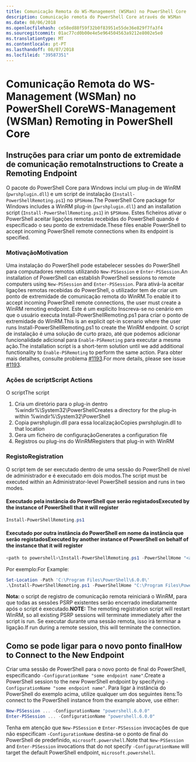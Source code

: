 ```yaml
---
title: Comunicação Remota do WS-Management (WSMan) no PowerShell Core
description: Comunicação remota do PowerShell Core através de WSMan
ms.date: 08/06/2018
ms.openlocfilehash: ce58ed88f59f32b0f83951e55de36e829f7fa3f4
ms.sourcegitcommit: 01ac77cd0b00e4e5e964504563a9212e8002e5e0
ms.translationtype: MT
ms.contentlocale: pt-PT
ms.lasthandoff: 08/07/2018
ms.locfileid: "39587351"
---
```

# <a name="ws-management-wsman-remoting-in-powershell-core"></a><span data-ttu-id="c2711-103">Comunicação Remota do WS-Management (WSMan) no PowerShell Core</span><span class="sxs-lookup"><span data-stu-id="c2711-103">WS-Management (WSMan) Remoting in PowerShell Core</span></span>

## <a name="instructions-to-create-a-remoting-endpoint"></a><span data-ttu-id="c2711-104">Instruções para criar um ponto de extremidade de comunicação remota</span><span class="sxs-lookup"><span data-stu-id="c2711-104">Instructions to Create a Remoting Endpoint</span></span>

<span data-ttu-id="c2711-105">O pacote do PowerShell Core para Windows inclui um plug-in de WinRM (`pwrshplugin.dll`) e um script de instalação (`Install-PowerShellRemoting.ps1`) no `$PSHome`.</span><span class="sxs-lookup"><span data-stu-id="c2711-105">The PowerShell Core package for Windows includes a WinRM plug-in (`pwrshplugin.dll`) and an installation script (`Install-PowerShellRemoting.ps1`) in `$PSHome`.</span></span>
<span data-ttu-id="c2711-106">Estes ficheiros ativar o PowerShell aceitar ligações remotas recebidas do PowerShell quando é especificado o seu ponto de extremidade.</span><span class="sxs-lookup"><span data-stu-id="c2711-106">These files enable PowerShell to accept incoming PowerShell remote connections when its endpoint is specified.</span></span>

### <a name="motivation"></a><span data-ttu-id="c2711-107">Motivação</span><span class="sxs-lookup"><span data-stu-id="c2711-107">Motivation</span></span>

<span data-ttu-id="c2711-108">Uma instalação do PowerShell pode estabelecer sessões do PowerShell para computadores remotos utilizando `New-PSSession` e `Enter-PSSession`.</span><span class="sxs-lookup"><span data-stu-id="c2711-108">An installation of PowerShell can establish PowerShell sessions to remote computers using `New-PSSession` and `Enter-PSSession`.</span></span>
<span data-ttu-id="c2711-109">Para ativá-la aceitar ligações remotas recebidas do PowerShell, o utilizador tem de criar um ponto de extremidade de comunicação remota do WinRM.</span><span class="sxs-lookup"><span data-stu-id="c2711-109">To enable it to accept incoming PowerShell remote connections, the user must create a WinRM remoting endpoint.</span></span>
<span data-ttu-id="c2711-110">Este é um explícito Inscreva-se no cenário em que o usuário executa Install-PowerShellRemoting.ps1 para criar o ponto de extremidade do WinRM.</span><span class="sxs-lookup"><span data-stu-id="c2711-110">This is an explicit opt-in scenario where the user runs Install-PowerShellRemoting.ps1 to create the WinRM endpoint.</span></span>
<span data-ttu-id="c2711-111">O script de instalação é uma solução de curto prazo, até que podemos adicionar funcionalidade adicional para `Enable-PSRemoting` para executar a mesma ação.</span><span class="sxs-lookup"><span data-stu-id="c2711-111">The installation script is a short-term solution until we add additional functionality to `Enable-PSRemoting` to perform the same action.</span></span>
<span data-ttu-id="c2711-112">Para obter mais detalhes, consulte problema [#1193](https://github.com/PowerShell/PowerShell/issues/1193).</span><span class="sxs-lookup"><span data-stu-id="c2711-112">For more details, please see issue [#1193](https://github.com/PowerShell/PowerShell/issues/1193).</span></span>

### <a name="script-actions"></a><span data-ttu-id="c2711-113">Ações de script</span><span class="sxs-lookup"><span data-stu-id="c2711-113">Script Actions</span></span>

<span data-ttu-id="c2711-114">O script</span><span class="sxs-lookup"><span data-stu-id="c2711-114">The script</span></span>

1. <span data-ttu-id="c2711-115">Cria um diretório para o plug-in dentro %windir%\System32\PowerShell</span><span class="sxs-lookup"><span data-stu-id="c2711-115">Creates a directory for the plug-in within %windir%\System32\PowerShell</span></span>
1. <span data-ttu-id="c2711-116">Copia pwrshplugin.dll para essa localização</span><span class="sxs-lookup"><span data-stu-id="c2711-116">Copies pwrshplugin.dll to that location</span></span>
1. <span data-ttu-id="c2711-117">Gera um ficheiro de configuração</span><span class="sxs-lookup"><span data-stu-id="c2711-117">Generates a configuration file</span></span>
1. <span data-ttu-id="c2711-118">Registros ou plug-ins do WinRM</span><span class="sxs-lookup"><span data-stu-id="c2711-118">Registers that plug-in with WinRM</span></span>

### <a name="registration"></a><span data-ttu-id="c2711-119">Registo</span><span class="sxs-lookup"><span data-stu-id="c2711-119">Registration</span></span>

<span data-ttu-id="c2711-120">O script tem de ser executado dentro de uma sessão do PowerShell de nível de administrador e é executado em dois modos.</span><span class="sxs-lookup"><span data-stu-id="c2711-120">The script must be executed within an Administrator-level PowerShell session and runs in two modes.</span></span>

#### <a name="executed-by-the-instance-of-powershell-that-it-will-register"></a><span data-ttu-id="c2711-121">Executado pela instância do PowerShell que serão registados</span><span class="sxs-lookup"><span data-stu-id="c2711-121">Executed by the instance of PowerShell that it will register</span></span>

```powershell
Install-PowerShellRemoting.ps1
```

#### <a name="executed-by-another-instance-of-powershell-on-behalf-of-the-instance-that-it-will-register"></a><span data-ttu-id="c2711-122">Executado por outra instância do PowerShell em nome da instância que serão registados</span><span class="sxs-lookup"><span data-stu-id="c2711-122">Executed by another instance of PowerShell on behalf of the instance that it will register</span></span>

```powershell
<path to powershell>\Install-PowerShellRemoting.ps1 -PowerShellHome "<absolute path to the instance's $PSHOME>"
```

<span data-ttu-id="c2711-123">Por exemplo:</span><span class="sxs-lookup"><span data-stu-id="c2711-123">For Example:</span></span>

```powershell
Set-Location -Path 'C:\Program Files\PowerShell\6.0.0\'
.\Install-PowerShellRemoting.ps1 -PowerShellHome "C:\Program Files\PowerShell\6.0.0\"
```

<span data-ttu-id="c2711-124">**Nota:** o script de registro de comunicação remota reiniciará o WinRM, para que todas as sessões PSRP existentes serão encerrado imediatamente após o script é executado.</span><span class="sxs-lookup"><span data-stu-id="c2711-124">**NOTE:** The remoting registration script will restart WinRM, so all existing PSRP sessions will terminate immediately after the script is run.</span></span> <span data-ttu-id="c2711-125">Se executar durante uma sessão remota, isso irá terminar a ligação.</span><span class="sxs-lookup"><span data-stu-id="c2711-125">If run during a remote session, this will terminate the connection.</span></span>

## <a name="how-to-connect-to-the-new-endpoint"></a><span data-ttu-id="c2711-126">Como se pode ligar para o novo ponto final</span><span class="sxs-lookup"><span data-stu-id="c2711-126">How to Connect to the New Endpoint</span></span>

<span data-ttu-id="c2711-127">Criar uma sessão de PowerShell para o novo ponto de final do PowerShell, especificando `-ConfigurationName "some endpoint name"`.</span><span class="sxs-lookup"><span data-stu-id="c2711-127">Create a PowerShell session to the new PowerShell endpoint by specifying `-ConfigurationName "some endpoint name"`.</span></span> <span data-ttu-id="c2711-128">Para ligar à instância do PowerShell do exemplo acima, utilize qualquer um dos seguintes itens:</span><span class="sxs-lookup"><span data-stu-id="c2711-128">To connect to the PowerShell instance from the example above, use either:</span></span>

```powershell
New-PSSession ... -ConfigurationName "powershell.6.0.0"
Enter-PSSession ... -ConfigurationName "powershell.6.0.0"
```

<span data-ttu-id="c2711-129">Tenha em atenção que `New-PSSession` e `Enter-PSSession` invocações de que não especificam `-ConfigurationName` destina-se o ponto de final do PowerShell de predefinido, `microsoft.powershell`.</span><span class="sxs-lookup"><span data-stu-id="c2711-129">Note that `New-PSSession` and `Enter-PSSession` invocations that do not specify `-ConfigurationName` will target the default PowerShell endpoint, `microsoft.powershell`.</span></span>